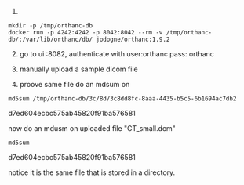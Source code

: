1)
```
mkdir -p /tmp/orthanc-db
docker run -p 4242:4242 -p 8042:8042 --rm -v /tmp/orthanc-db/:/var/lib/orthanc/db/ jodogne/orthanc:1.9.2
```
2) go to ui <ip>:8082, authenticate with user:orthanc pass: orthanc

3) manually upload a sample dicom file

4) proove same file do an mdsum on 
```
md5sum /tmp/orthanc-db/3c/8d/3c8dd8fc-8aaa-4435-b5c5-6b1694ac7db2
```
d7ed604ecbc575ab45820f91ba576581

now do an mdusm on uploaded file "CT_small.dcm"
```
md5sum
```
d7ed604ecbc575ab45820f91ba576581

notice it is the same file that is stored in a directory. 